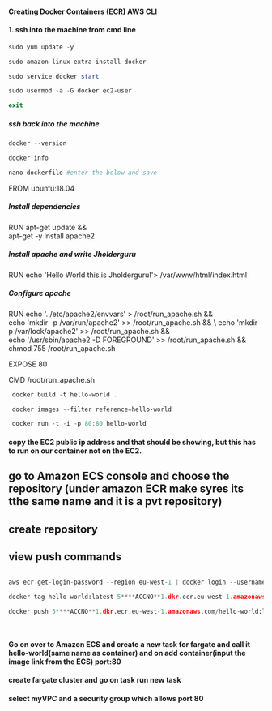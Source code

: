 #### Creating Docker Containers (ECR) AWS CLI

#### 1. ssh into the machine from cmd line

 ``` powershell
sudo yum update -y

sudo amazon-linux-extra install docker

sudo service docker start

sudo usermod -a -G docker ec2-user

exit
```

##### ssh back into the machine

```powershell
docker --version

docker info

nano dockerfile #enter the below and save
```

FROM ubuntu:18.04

##### Install dependencies
RUN apt-get update && \
 apt-get -y install apache2

##### Install apache and write Jholderguru
RUN echo 'Hello World this is Jholderguru!'> /var/www/html/index.html                                                                                                                                             
##### Configure apache


RUN echo '. /etc/apache2/envvars' > /root/run_apache.sh && \
 echo 'mkdir -p /var/run/apache2' >> /root/run_apache.sh && \                                                                                                                                                      echo 'mkdir -p /var/lock/apache2' >> /root/run_apache.sh && \
 echo '/usr/sbin/apache2 -D FOREGROUND' >> /root/run_apache.sh && \
 chmod 755 /root/run_apache.sh

EXPOSE 80

CMD /root/run_apache.sh

```powershell
 docker build -t hello-world .

 docker images --filter reference=hello-world

 docker run -t -i -p 80:80 hello-world

```
#### copy the EC2 public ip address and that should be showing, but this has to run on our container not on the EC2.

## go to Amazon ECS console and choose the repository (under amazon ECR make syres its tthe same name and it is a pvt repository)

## create repository

## view push commands

```python

aws ecr get-login-password --region eu-west-1 | docker login --username AWS --password-stdin 5****ACCNO**1.dkr.ecr.eu-west-1.amazonaws.com

docker tag hello-world:latest 5****ACCNO**1.dkr.ecr.eu-west-1.amazonaws.com/hello-world:latest

docker push 5****ACCNO**1.dkr.ecr.eu-west-1.amazonaws.com/hello-world:latest




```
#### Go on over to Amazon ECS and create a new task for fargate and call it hello-world(same name as container) and on add container(input the image link from the ECS) port:80

#### create fargate cluster and go on task run new task

#### select myVPC and a security group which allows port 80
